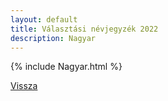 ```yaml
---
layout: default
title: Választási névjegyzék 2022
description: Nagyar
---
```


{% include Nagyar.html %}

[Vissza](./)
